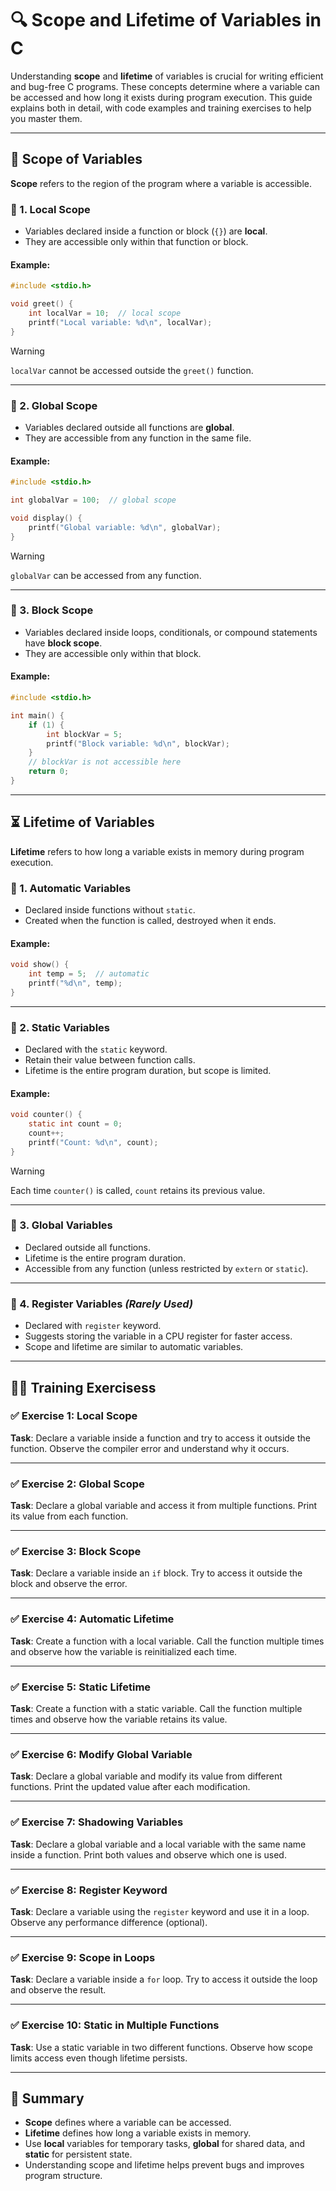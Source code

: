 # 🔍 Scope and Lifetime of Variables in C

Understanding **scope** and **lifetime** of variables is crucial for writing efficient and bug-free C programs. These concepts determine where a variable can be accessed and how long it exists during program execution. This guide explains both in detail, with code examples and training exercises to help you master them.

---

## 🧭 Scope of Variables

**Scope** refers to the region of the program where a variable is accessible.

### 🔹 1. Local Scope

- Variables declared inside a function or block (`{}`) are **local**.
- They are accessible only within that function or block.

#### Example:
```c
#include <stdio.h>

void greet() {
    int localVar = 10;  // local scope
    printf("Local variable: %d\n", localVar);
}
```

> [!WARNING]
> `localVar` cannot be accessed outside the `greet()` function.

---

### 🔹 2. Global Scope

- Variables declared outside all functions are **global**.
- They are accessible from any function in the same file.

#### Example:
```c
#include <stdio.h>

int globalVar = 100;  // global scope

void display() {
    printf("Global variable: %d\n", globalVar);
}
```
> [!WARNING]
> `globalVar` can be accessed from any function.

---

### 🔹 3. Block Scope

- Variables declared inside loops, conditionals, or compound statements have **block scope**.
- They are accessible only within that block.

#### Example:
```c
#include <stdio.h>

int main() {
    if (1) {
        int blockVar = 5;
        printf("Block variable: %d\n", blockVar);
    }
    // blockVar is not accessible here
    return 0;
}
```

---

## ⏳ Lifetime of Variables

**Lifetime** refers to how long a variable exists in memory during program execution.

### 🔹 1. Automatic Variables

- Declared inside functions without `static`.
- Created when the function is called, destroyed when it ends.

#### Example:
```c
void show() {
    int temp = 5;  // automatic
    printf("%d\n", temp);
}
```

---

### 🔹 2. Static Variables

- Declared with the `static` keyword.
- Retain their value between function calls.
- Lifetime is the entire program duration, but scope is limited.

#### Example:
```c
void counter() {
    static int count = 0;
    count++;
    printf("Count: %d\n", count);
}
```

> [!WARNING]
> Each time `counter()` is called, `count` retains its previous value.

---

### 🔹 3. Global Variables

- Declared outside all functions.
- Lifetime is the entire program duration.
- Accessible from any function (unless restricted by `extern` or `static`).

---

### 🔹 4. Register Variables *(Rarely Used)*

- Declared with `register` keyword.
- Suggests storing the variable in a CPU register for faster access.
- Scope and lifetime are similar to automatic variables.

---

## 🧑‍💻 Training Exercisess

### ✅ Exercise 1: Local Scope
**Task**: Declare a variable inside a function and try to access it outside the function. Observe the compiler error and understand why it occurs.

---

### ✅ Exercise 2: Global Scope
**Task**: Declare a global variable and access it from multiple functions. Print its value from each function.

---

### ✅ Exercise 3: Block Scope
**Task**: Declare a variable inside an `if` block. Try to access it outside the block and observe the error.

---

### ✅ Exercise 4: Automatic Lifetime
**Task**: Create a function with a local variable. Call the function multiple times and observe how the variable is reinitialized each time.

---

### ✅ Exercise 5: Static Lifetime
**Task**: Create a function with a static variable. Call the function multiple times and observe how the variable retains its value.

---

### ✅ Exercise 6: Modify Global Variable
**Task**: Declare a global variable and modify its value from different functions. Print the updated value after each modification.

---

### ✅ Exercise 7: Shadowing Variables
**Task**: Declare a global variable and a local variable with the same name inside a function. Print both values and observe which one is used.

---

### ✅ Exercise 8: Register Keyword
**Task**: Declare a variable using the `register` keyword and use it in a loop. Observe any performance difference (optional).

---

### ✅ Exercise 9: Scope in Loops
**Task**: Declare a variable inside a `for` loop. Try to access it outside the loop and observe the result.

---

### ✅ Exercise 10: Static in Multiple Functions
**Task**: Use a static variable in two different functions. Observe how scope limits access even though lifetime persists.

---

## 🧭 Summary

- **Scope** defines where a variable can be accessed.
- **Lifetime** defines how long a variable exists in memory.
- Use **local** variables for temporary tasks, **global** for shared data, and **static** for persistent state.
- Understanding scope and lifetime helps prevent bugs and improves program structure.
